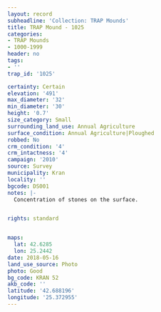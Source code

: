 ```yaml
---
layout: record
subheadline: 'Collection: TRAP Mounds'
title: TRAP Mound - 1025
categories:
- TRAP Mounds
- 1000-1999
header: no
tags:
- ''
trap_id: '1025'

certainty: Certain
elevation: '491'
max_diameter: '32'
min_diameter: '30'
height: '0.7'
size_category: Small
surrounding_land_use: Annual Agriculture
surface_condition: Annual Agriculture|Ploughed
robbed: No
crm_condition: '4'
crm_intactness: '4'
campaign: '2010'
source: Survey
municipality: Kran
locality: ''
bgcode: DS001
notes: |-
  Concentration of stones on the surface.


rights: standard


maps:
  lat: 42.6285
  lon: 25.2442
date: 2018-05-16
land_use_source: Photo
photo: Good
bg_code: KRAN 52
akb_code: ''
latitude: '42.688196'
longitude: '25.372955'
---
```

